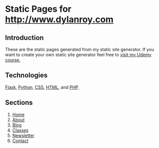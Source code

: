 Static Pages for http://www.dylanroy.com
========
## Introduction
These are the static pages generated from my static site generator. If you want to create your own static site generator feel free to [visit my Udemy course.](#Udemy)

## Technologies
[Flask](http://flask.pocoo.org/), 
[Python](http://www.python.org/), 
[CSS](http://www.w3.org/Style/CSS/Overview.en.html), 
[HTML](http://www.w3.org/TR/html5/), and 
[PHP](http://www.php.net/).

## Sections
1. [Home](#)
2. [About](#)
3. [Blog](#)
4. [Classes](#)
5. [Newsletter](#)
5. [Contact](#)
